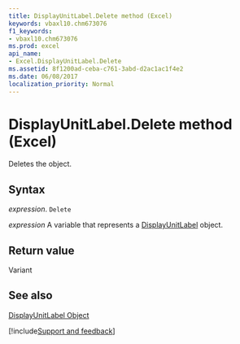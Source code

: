 ```yaml
---
title: DisplayUnitLabel.Delete method (Excel)
keywords: vbaxl10.chm673076
f1_keywords:
- vbaxl10.chm673076
ms.prod: excel
api_name:
- Excel.DisplayUnitLabel.Delete
ms.assetid: 8f1200ad-ceba-c761-3abd-d2ac1ac1f4e2
ms.date: 06/08/2017
localization_priority: Normal
---
```



# DisplayUnitLabel.Delete method (Excel)

Deletes the object.


## Syntax

_expression_. `Delete`

_expression_ A variable that represents a [DisplayUnitLabel](Excel.DisplayUnitLabel-graph-property.md) object.


## Return value

Variant


## See also


[DisplayUnitLabel Object](Excel.DisplayUnitLabel(object).md)

[!include[Support and feedback](~/includes/feedback-boilerplate.md)]